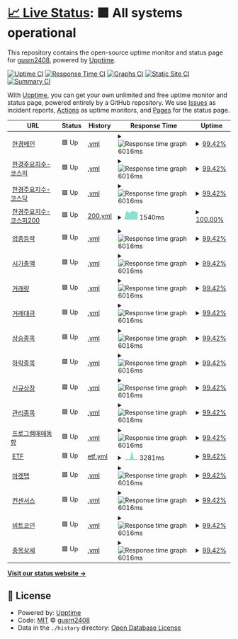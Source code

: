 # [📈 Live Status](https://gusrn2408.github.io/upptime): <!--live status--> **🟩 All systems operational**

This repository contains the open-source uptime monitor and status page for [gusrn2408](https://gusrn2408.github.io/upptime), powered by [Upptime](https://github.com/upptime/upptime).

[![Uptime CI](https://github.com/gusrn2408/upptime/workflows/Uptime%20CI/badge.svg)](https://github.com/gusrn2408/upptime/actions?query=workflow%3A%22Uptime+CI%22)
[![Response Time CI](https://github.com/gusrn2408/upptime/workflows/Response%20Time%20CI/badge.svg)](https://github.com/gusrn2408/upptime/actions?query=workflow%3A%22Response+Time+CI%22)
[![Graphs CI](https://github.com/gusrn2408/upptime/workflows/Graphs%20CI/badge.svg)](https://github.com/gusrn2408/upptime/actions?query=workflow%3A%22Graphs+CI%22)
[![Static Site CI](https://github.com/gusrn2408/upptime/workflows/Static%20Site%20CI/badge.svg)](https://github.com/gusrn2408/upptime/actions?query=workflow%3A%22Static+Site+CI%22)
[![Summary CI](https://github.com/gusrn2408/upptime/workflows/Summary%20CI/badge.svg)](https://github.com/gusrn2408/upptime/actions?query=workflow%3A%22Summary+CI%22)

With [Upptime](https://upptime.js.org), you can get your own unlimited and free uptime monitor and status page, powered entirely by a GitHub repository. We use [Issues](https://github.com/gusrn2408/upptime/issues) as incident reports, [Actions](https://github.com/gusrn2408/upptime/actions) as uptime monitors, and [Pages](https://gusrn2408.github.io/upptime) for the status page.

<!--start: status pages-->
<!-- This summary is generated by Upptime (https://github.com/upptime/upptime) -->
<!-- Do not edit this manually, your changes will be overwritten -->
<!-- prettier-ignore -->
| URL | Status | History | Response Time | Uptime |
| --- | ------ | ------- | ------------- | ------ |
| <img alt="" src="https://icons.duckduckgo.com/ip3/markets.hankyung.com.ico" height="13"> [한경메인](https://markets.hankyung.com/) | 🟩 Up | [.yml](https://github.com/gusrn2408/upptime/commits/HEAD/history/.yml) | <details><summary><img alt="Response time graph" src="./graphs//response-time-week.png" height="20"> 6016ms</summary><br><a href="https://gusrn2408.github.io/upptime/history/"><img alt="Response time 5643" src="https://img.shields.io/endpoint?url=https%3A%2F%2Fraw.githubusercontent.com%2Fgusrn2408%2Fupptime%2FHEAD%2Fapi%2F%2Fresponse-time.json"></a><br><a href="https://gusrn2408.github.io/upptime/history/"><img alt="24-hour response time 5912" src="https://img.shields.io/endpoint?url=https%3A%2F%2Fraw.githubusercontent.com%2Fgusrn2408%2Fupptime%2FHEAD%2Fapi%2F%2Fresponse-time-day.json"></a><br><a href="https://gusrn2408.github.io/upptime/history/"><img alt="7-day response time 6016" src="https://img.shields.io/endpoint?url=https%3A%2F%2Fraw.githubusercontent.com%2Fgusrn2408%2Fupptime%2FHEAD%2Fapi%2F%2Fresponse-time-week.json"></a><br><a href="https://gusrn2408.github.io/upptime/history/"><img alt="30-day response time 6811" src="https://img.shields.io/endpoint?url=https%3A%2F%2Fraw.githubusercontent.com%2Fgusrn2408%2Fupptime%2FHEAD%2Fapi%2F%2Fresponse-time-month.json"></a><br><a href="https://gusrn2408.github.io/upptime/history/"><img alt="1-year response time 5643" src="https://img.shields.io/endpoint?url=https%3A%2F%2Fraw.githubusercontent.com%2Fgusrn2408%2Fupptime%2FHEAD%2Fapi%2F%2Fresponse-time-year.json"></a></details> | <details><summary><a href="https://gusrn2408.github.io/upptime/history/">99.42%</a></summary><a href="https://gusrn2408.github.io/upptime/history/"><img alt="All-time uptime 98.68%" src="https://img.shields.io/endpoint?url=https%3A%2F%2Fraw.githubusercontent.com%2Fgusrn2408%2Fupptime%2FHEAD%2Fapi%2F%2Fuptime.json"></a><br><a href="https://gusrn2408.github.io/upptime/history/"><img alt="24-hour uptime 100.00%" src="https://img.shields.io/endpoint?url=https%3A%2F%2Fraw.githubusercontent.com%2Fgusrn2408%2Fupptime%2FHEAD%2Fapi%2F%2Fuptime-day.json"></a><br><a href="https://gusrn2408.github.io/upptime/history/"><img alt="7-day uptime 99.42%" src="https://img.shields.io/endpoint?url=https%3A%2F%2Fraw.githubusercontent.com%2Fgusrn2408%2Fupptime%2FHEAD%2Fapi%2F%2Fuptime-week.json"></a><br><a href="https://gusrn2408.github.io/upptime/history/"><img alt="30-day uptime 93.87%" src="https://img.shields.io/endpoint?url=https%3A%2F%2Fraw.githubusercontent.com%2Fgusrn2408%2Fupptime%2FHEAD%2Fapi%2F%2Fuptime-month.json"></a><br><a href="https://gusrn2408.github.io/upptime/history/"><img alt="1-year uptime 98.68%" src="https://img.shields.io/endpoint?url=https%3A%2F%2Fraw.githubusercontent.com%2Fgusrn2408%2Fupptime%2FHEAD%2Fapi%2F%2Fuptime-year.json"></a></details>
| <img alt="" src="https://icons.duckduckgo.com/ip3/markets.hankyung.com.ico" height="13"> [한경주요지수-코스피](https://markets.hankyung.com/indices/kospi) | 🟩 Up | [.yml](https://github.com/gusrn2408/upptime/commits/HEAD/history/.yml) | <details><summary><img alt="Response time graph" src="./graphs//response-time-week.png" height="20"> 6016ms</summary><br><a href="https://gusrn2408.github.io/upptime/history/"><img alt="Response time 5643" src="https://img.shields.io/endpoint?url=https%3A%2F%2Fraw.githubusercontent.com%2Fgusrn2408%2Fupptime%2FHEAD%2Fapi%2F%2Fresponse-time.json"></a><br><a href="https://gusrn2408.github.io/upptime/history/"><img alt="24-hour response time 5912" src="https://img.shields.io/endpoint?url=https%3A%2F%2Fraw.githubusercontent.com%2Fgusrn2408%2Fupptime%2FHEAD%2Fapi%2F%2Fresponse-time-day.json"></a><br><a href="https://gusrn2408.github.io/upptime/history/"><img alt="7-day response time 6016" src="https://img.shields.io/endpoint?url=https%3A%2F%2Fraw.githubusercontent.com%2Fgusrn2408%2Fupptime%2FHEAD%2Fapi%2F%2Fresponse-time-week.json"></a><br><a href="https://gusrn2408.github.io/upptime/history/"><img alt="30-day response time 6811" src="https://img.shields.io/endpoint?url=https%3A%2F%2Fraw.githubusercontent.com%2Fgusrn2408%2Fupptime%2FHEAD%2Fapi%2F%2Fresponse-time-month.json"></a><br><a href="https://gusrn2408.github.io/upptime/history/"><img alt="1-year response time 5643" src="https://img.shields.io/endpoint?url=https%3A%2F%2Fraw.githubusercontent.com%2Fgusrn2408%2Fupptime%2FHEAD%2Fapi%2F%2Fresponse-time-year.json"></a></details> | <details><summary><a href="https://gusrn2408.github.io/upptime/history/">99.42%</a></summary><a href="https://gusrn2408.github.io/upptime/history/"><img alt="All-time uptime 98.68%" src="https://img.shields.io/endpoint?url=https%3A%2F%2Fraw.githubusercontent.com%2Fgusrn2408%2Fupptime%2FHEAD%2Fapi%2F%2Fuptime.json"></a><br><a href="https://gusrn2408.github.io/upptime/history/"><img alt="24-hour uptime 100.00%" src="https://img.shields.io/endpoint?url=https%3A%2F%2Fraw.githubusercontent.com%2Fgusrn2408%2Fupptime%2FHEAD%2Fapi%2F%2Fuptime-day.json"></a><br><a href="https://gusrn2408.github.io/upptime/history/"><img alt="7-day uptime 99.42%" src="https://img.shields.io/endpoint?url=https%3A%2F%2Fraw.githubusercontent.com%2Fgusrn2408%2Fupptime%2FHEAD%2Fapi%2F%2Fuptime-week.json"></a><br><a href="https://gusrn2408.github.io/upptime/history/"><img alt="30-day uptime 93.87%" src="https://img.shields.io/endpoint?url=https%3A%2F%2Fraw.githubusercontent.com%2Fgusrn2408%2Fupptime%2FHEAD%2Fapi%2F%2Fuptime-month.json"></a><br><a href="https://gusrn2408.github.io/upptime/history/"><img alt="1-year uptime 98.68%" src="https://img.shields.io/endpoint?url=https%3A%2F%2Fraw.githubusercontent.com%2Fgusrn2408%2Fupptime%2FHEAD%2Fapi%2F%2Fuptime-year.json"></a></details>
| <img alt="" src="https://icons.duckduckgo.com/ip3/markets.hankyung.com.ico" height="13"> [한경주요지수-코스닥](https://markets.hankyung.com/indices/kosdaq) | 🟩 Up | [.yml](https://github.com/gusrn2408/upptime/commits/HEAD/history/.yml) | <details><summary><img alt="Response time graph" src="./graphs//response-time-week.png" height="20"> 6016ms</summary><br><a href="https://gusrn2408.github.io/upptime/history/"><img alt="Response time 5643" src="https://img.shields.io/endpoint?url=https%3A%2F%2Fraw.githubusercontent.com%2Fgusrn2408%2Fupptime%2FHEAD%2Fapi%2F%2Fresponse-time.json"></a><br><a href="https://gusrn2408.github.io/upptime/history/"><img alt="24-hour response time 5912" src="https://img.shields.io/endpoint?url=https%3A%2F%2Fraw.githubusercontent.com%2Fgusrn2408%2Fupptime%2FHEAD%2Fapi%2F%2Fresponse-time-day.json"></a><br><a href="https://gusrn2408.github.io/upptime/history/"><img alt="7-day response time 6016" src="https://img.shields.io/endpoint?url=https%3A%2F%2Fraw.githubusercontent.com%2Fgusrn2408%2Fupptime%2FHEAD%2Fapi%2F%2Fresponse-time-week.json"></a><br><a href="https://gusrn2408.github.io/upptime/history/"><img alt="30-day response time 6811" src="https://img.shields.io/endpoint?url=https%3A%2F%2Fraw.githubusercontent.com%2Fgusrn2408%2Fupptime%2FHEAD%2Fapi%2F%2Fresponse-time-month.json"></a><br><a href="https://gusrn2408.github.io/upptime/history/"><img alt="1-year response time 5643" src="https://img.shields.io/endpoint?url=https%3A%2F%2Fraw.githubusercontent.com%2Fgusrn2408%2Fupptime%2FHEAD%2Fapi%2F%2Fresponse-time-year.json"></a></details> | <details><summary><a href="https://gusrn2408.github.io/upptime/history/">99.42%</a></summary><a href="https://gusrn2408.github.io/upptime/history/"><img alt="All-time uptime 98.68%" src="https://img.shields.io/endpoint?url=https%3A%2F%2Fraw.githubusercontent.com%2Fgusrn2408%2Fupptime%2FHEAD%2Fapi%2F%2Fuptime.json"></a><br><a href="https://gusrn2408.github.io/upptime/history/"><img alt="24-hour uptime 100.00%" src="https://img.shields.io/endpoint?url=https%3A%2F%2Fraw.githubusercontent.com%2Fgusrn2408%2Fupptime%2FHEAD%2Fapi%2F%2Fuptime-day.json"></a><br><a href="https://gusrn2408.github.io/upptime/history/"><img alt="7-day uptime 99.42%" src="https://img.shields.io/endpoint?url=https%3A%2F%2Fraw.githubusercontent.com%2Fgusrn2408%2Fupptime%2FHEAD%2Fapi%2F%2Fuptime-week.json"></a><br><a href="https://gusrn2408.github.io/upptime/history/"><img alt="30-day uptime 93.87%" src="https://img.shields.io/endpoint?url=https%3A%2F%2Fraw.githubusercontent.com%2Fgusrn2408%2Fupptime%2FHEAD%2Fapi%2F%2Fuptime-month.json"></a><br><a href="https://gusrn2408.github.io/upptime/history/"><img alt="1-year uptime 98.68%" src="https://img.shields.io/endpoint?url=https%3A%2F%2Fraw.githubusercontent.com%2Fgusrn2408%2Fupptime%2FHEAD%2Fapi%2F%2Fuptime-year.json"></a></details>
| <img alt="" src="https://icons.duckduckgo.com/ip3/markets.hankyung.com.ico" height="13"> [한경주요지수-코스피200](https://markets.hankyung.com/indices/kospi200) | 🟩 Up | [200.yml](https://github.com/gusrn2408/upptime/commits/HEAD/history/200.yml) | <details><summary><img alt="Response time graph" src="./graphs/200/response-time-week.png" height="20"> 1540ms</summary><br><a href="https://gusrn2408.github.io/upptime/history/200"><img alt="Response time 5537" src="https://img.shields.io/endpoint?url=https%3A%2F%2Fraw.githubusercontent.com%2Fgusrn2408%2Fupptime%2FHEAD%2Fapi%2F200%2Fresponse-time.json"></a><br><a href="https://gusrn2408.github.io/upptime/history/200"><img alt="24-hour response time 0" src="https://img.shields.io/endpoint?url=https%3A%2F%2Fraw.githubusercontent.com%2Fgusrn2408%2Fupptime%2FHEAD%2Fapi%2F200%2Fresponse-time-day.json"></a><br><a href="https://gusrn2408.github.io/upptime/history/200"><img alt="7-day response time 1540" src="https://img.shields.io/endpoint?url=https%3A%2F%2Fraw.githubusercontent.com%2Fgusrn2408%2Fupptime%2FHEAD%2Fapi%2F200%2Fresponse-time-week.json"></a><br><a href="https://gusrn2408.github.io/upptime/history/200"><img alt="30-day response time 5312" src="https://img.shields.io/endpoint?url=https%3A%2F%2Fraw.githubusercontent.com%2Fgusrn2408%2Fupptime%2FHEAD%2Fapi%2F200%2Fresponse-time-month.json"></a><br><a href="https://gusrn2408.github.io/upptime/history/200"><img alt="1-year response time 5537" src="https://img.shields.io/endpoint?url=https%3A%2F%2Fraw.githubusercontent.com%2Fgusrn2408%2Fupptime%2FHEAD%2Fapi%2F200%2Fresponse-time-year.json"></a></details> | <details><summary><a href="https://gusrn2408.github.io/upptime/history/200">100.00%</a></summary><a href="https://gusrn2408.github.io/upptime/history/200"><img alt="All-time uptime 99.40%" src="https://img.shields.io/endpoint?url=https%3A%2F%2Fraw.githubusercontent.com%2Fgusrn2408%2Fupptime%2FHEAD%2Fapi%2F200%2Fuptime.json"></a><br><a href="https://gusrn2408.github.io/upptime/history/200"><img alt="24-hour uptime 100.00%" src="https://img.shields.io/endpoint?url=https%3A%2F%2Fraw.githubusercontent.com%2Fgusrn2408%2Fupptime%2FHEAD%2Fapi%2F200%2Fuptime-day.json"></a><br><a href="https://gusrn2408.github.io/upptime/history/200"><img alt="7-day uptime 100.00%" src="https://img.shields.io/endpoint?url=https%3A%2F%2Fraw.githubusercontent.com%2Fgusrn2408%2Fupptime%2FHEAD%2Fapi%2F200%2Fuptime-week.json"></a><br><a href="https://gusrn2408.github.io/upptime/history/200"><img alt="30-day uptime 99.74%" src="https://img.shields.io/endpoint?url=https%3A%2F%2Fraw.githubusercontent.com%2Fgusrn2408%2Fupptime%2FHEAD%2Fapi%2F200%2Fuptime-month.json"></a><br><a href="https://gusrn2408.github.io/upptime/history/200"><img alt="1-year uptime 99.40%" src="https://img.shields.io/endpoint?url=https%3A%2F%2Fraw.githubusercontent.com%2Fgusrn2408%2Fupptime%2FHEAD%2Fapi%2F200%2Fuptime-year.json"></a></details>
| <img alt="" src="https://icons.duckduckgo.com/ip3/markets.hankyung.com.ico" height="13"> [업종등락](https://markets.hankyung.com/index-info/industry) | 🟩 Up | [.yml](https://github.com/gusrn2408/upptime/commits/HEAD/history/.yml) | <details><summary><img alt="Response time graph" src="./graphs//response-time-week.png" height="20"> 6016ms</summary><br><a href="https://gusrn2408.github.io/upptime/history/"><img alt="Response time 5643" src="https://img.shields.io/endpoint?url=https%3A%2F%2Fraw.githubusercontent.com%2Fgusrn2408%2Fupptime%2FHEAD%2Fapi%2F%2Fresponse-time.json"></a><br><a href="https://gusrn2408.github.io/upptime/history/"><img alt="24-hour response time 5912" src="https://img.shields.io/endpoint?url=https%3A%2F%2Fraw.githubusercontent.com%2Fgusrn2408%2Fupptime%2FHEAD%2Fapi%2F%2Fresponse-time-day.json"></a><br><a href="https://gusrn2408.github.io/upptime/history/"><img alt="7-day response time 6016" src="https://img.shields.io/endpoint?url=https%3A%2F%2Fraw.githubusercontent.com%2Fgusrn2408%2Fupptime%2FHEAD%2Fapi%2F%2Fresponse-time-week.json"></a><br><a href="https://gusrn2408.github.io/upptime/history/"><img alt="30-day response time 6811" src="https://img.shields.io/endpoint?url=https%3A%2F%2Fraw.githubusercontent.com%2Fgusrn2408%2Fupptime%2FHEAD%2Fapi%2F%2Fresponse-time-month.json"></a><br><a href="https://gusrn2408.github.io/upptime/history/"><img alt="1-year response time 5643" src="https://img.shields.io/endpoint?url=https%3A%2F%2Fraw.githubusercontent.com%2Fgusrn2408%2Fupptime%2FHEAD%2Fapi%2F%2Fresponse-time-year.json"></a></details> | <details><summary><a href="https://gusrn2408.github.io/upptime/history/">99.42%</a></summary><a href="https://gusrn2408.github.io/upptime/history/"><img alt="All-time uptime 98.68%" src="https://img.shields.io/endpoint?url=https%3A%2F%2Fraw.githubusercontent.com%2Fgusrn2408%2Fupptime%2FHEAD%2Fapi%2F%2Fuptime.json"></a><br><a href="https://gusrn2408.github.io/upptime/history/"><img alt="24-hour uptime 100.00%" src="https://img.shields.io/endpoint?url=https%3A%2F%2Fraw.githubusercontent.com%2Fgusrn2408%2Fupptime%2FHEAD%2Fapi%2F%2Fuptime-day.json"></a><br><a href="https://gusrn2408.github.io/upptime/history/"><img alt="7-day uptime 99.42%" src="https://img.shields.io/endpoint?url=https%3A%2F%2Fraw.githubusercontent.com%2Fgusrn2408%2Fupptime%2FHEAD%2Fapi%2F%2Fuptime-week.json"></a><br><a href="https://gusrn2408.github.io/upptime/history/"><img alt="30-day uptime 93.87%" src="https://img.shields.io/endpoint?url=https%3A%2F%2Fraw.githubusercontent.com%2Fgusrn2408%2Fupptime%2FHEAD%2Fapi%2F%2Fuptime-month.json"></a><br><a href="https://gusrn2408.github.io/upptime/history/"><img alt="1-year uptime 98.68%" src="https://img.shields.io/endpoint?url=https%3A%2F%2Fraw.githubusercontent.com%2Fgusrn2408%2Fupptime%2FHEAD%2Fapi%2F%2Fuptime-year.json"></a></details>
| <img alt="" src="https://icons.duckduckgo.com/ip3/markets.hankyung.com.ico" height="13"> [시가총액](https://markets.hankyung.com/index-info/marketcap) | 🟩 Up | [.yml](https://github.com/gusrn2408/upptime/commits/HEAD/history/.yml) | <details><summary><img alt="Response time graph" src="./graphs//response-time-week.png" height="20"> 6016ms</summary><br><a href="https://gusrn2408.github.io/upptime/history/"><img alt="Response time 5643" src="https://img.shields.io/endpoint?url=https%3A%2F%2Fraw.githubusercontent.com%2Fgusrn2408%2Fupptime%2FHEAD%2Fapi%2F%2Fresponse-time.json"></a><br><a href="https://gusrn2408.github.io/upptime/history/"><img alt="24-hour response time 5912" src="https://img.shields.io/endpoint?url=https%3A%2F%2Fraw.githubusercontent.com%2Fgusrn2408%2Fupptime%2FHEAD%2Fapi%2F%2Fresponse-time-day.json"></a><br><a href="https://gusrn2408.github.io/upptime/history/"><img alt="7-day response time 6016" src="https://img.shields.io/endpoint?url=https%3A%2F%2Fraw.githubusercontent.com%2Fgusrn2408%2Fupptime%2FHEAD%2Fapi%2F%2Fresponse-time-week.json"></a><br><a href="https://gusrn2408.github.io/upptime/history/"><img alt="30-day response time 6811" src="https://img.shields.io/endpoint?url=https%3A%2F%2Fraw.githubusercontent.com%2Fgusrn2408%2Fupptime%2FHEAD%2Fapi%2F%2Fresponse-time-month.json"></a><br><a href="https://gusrn2408.github.io/upptime/history/"><img alt="1-year response time 5643" src="https://img.shields.io/endpoint?url=https%3A%2F%2Fraw.githubusercontent.com%2Fgusrn2408%2Fupptime%2FHEAD%2Fapi%2F%2Fresponse-time-year.json"></a></details> | <details><summary><a href="https://gusrn2408.github.io/upptime/history/">99.42%</a></summary><a href="https://gusrn2408.github.io/upptime/history/"><img alt="All-time uptime 98.68%" src="https://img.shields.io/endpoint?url=https%3A%2F%2Fraw.githubusercontent.com%2Fgusrn2408%2Fupptime%2FHEAD%2Fapi%2F%2Fuptime.json"></a><br><a href="https://gusrn2408.github.io/upptime/history/"><img alt="24-hour uptime 100.00%" src="https://img.shields.io/endpoint?url=https%3A%2F%2Fraw.githubusercontent.com%2Fgusrn2408%2Fupptime%2FHEAD%2Fapi%2F%2Fuptime-day.json"></a><br><a href="https://gusrn2408.github.io/upptime/history/"><img alt="7-day uptime 99.42%" src="https://img.shields.io/endpoint?url=https%3A%2F%2Fraw.githubusercontent.com%2Fgusrn2408%2Fupptime%2FHEAD%2Fapi%2F%2Fuptime-week.json"></a><br><a href="https://gusrn2408.github.io/upptime/history/"><img alt="30-day uptime 93.87%" src="https://img.shields.io/endpoint?url=https%3A%2F%2Fraw.githubusercontent.com%2Fgusrn2408%2Fupptime%2FHEAD%2Fapi%2F%2Fuptime-month.json"></a><br><a href="https://gusrn2408.github.io/upptime/history/"><img alt="1-year uptime 98.68%" src="https://img.shields.io/endpoint?url=https%3A%2F%2Fraw.githubusercontent.com%2Fgusrn2408%2Fupptime%2FHEAD%2Fapi%2F%2Fuptime-year.json"></a></details>
| <img alt="" src="https://icons.duckduckgo.com/ip3/markets.hankyung.com.ico" height="13"> [거래량](https://markets.hankyung.com/index-info/volume) | 🟩 Up | [.yml](https://github.com/gusrn2408/upptime/commits/HEAD/history/.yml) | <details><summary><img alt="Response time graph" src="./graphs//response-time-week.png" height="20"> 6016ms</summary><br><a href="https://gusrn2408.github.io/upptime/history/"><img alt="Response time 5643" src="https://img.shields.io/endpoint?url=https%3A%2F%2Fraw.githubusercontent.com%2Fgusrn2408%2Fupptime%2FHEAD%2Fapi%2F%2Fresponse-time.json"></a><br><a href="https://gusrn2408.github.io/upptime/history/"><img alt="24-hour response time 5912" src="https://img.shields.io/endpoint?url=https%3A%2F%2Fraw.githubusercontent.com%2Fgusrn2408%2Fupptime%2FHEAD%2Fapi%2F%2Fresponse-time-day.json"></a><br><a href="https://gusrn2408.github.io/upptime/history/"><img alt="7-day response time 6016" src="https://img.shields.io/endpoint?url=https%3A%2F%2Fraw.githubusercontent.com%2Fgusrn2408%2Fupptime%2FHEAD%2Fapi%2F%2Fresponse-time-week.json"></a><br><a href="https://gusrn2408.github.io/upptime/history/"><img alt="30-day response time 6811" src="https://img.shields.io/endpoint?url=https%3A%2F%2Fraw.githubusercontent.com%2Fgusrn2408%2Fupptime%2FHEAD%2Fapi%2F%2Fresponse-time-month.json"></a><br><a href="https://gusrn2408.github.io/upptime/history/"><img alt="1-year response time 5643" src="https://img.shields.io/endpoint?url=https%3A%2F%2Fraw.githubusercontent.com%2Fgusrn2408%2Fupptime%2FHEAD%2Fapi%2F%2Fresponse-time-year.json"></a></details> | <details><summary><a href="https://gusrn2408.github.io/upptime/history/">99.42%</a></summary><a href="https://gusrn2408.github.io/upptime/history/"><img alt="All-time uptime 98.68%" src="https://img.shields.io/endpoint?url=https%3A%2F%2Fraw.githubusercontent.com%2Fgusrn2408%2Fupptime%2FHEAD%2Fapi%2F%2Fuptime.json"></a><br><a href="https://gusrn2408.github.io/upptime/history/"><img alt="24-hour uptime 100.00%" src="https://img.shields.io/endpoint?url=https%3A%2F%2Fraw.githubusercontent.com%2Fgusrn2408%2Fupptime%2FHEAD%2Fapi%2F%2Fuptime-day.json"></a><br><a href="https://gusrn2408.github.io/upptime/history/"><img alt="7-day uptime 99.42%" src="https://img.shields.io/endpoint?url=https%3A%2F%2Fraw.githubusercontent.com%2Fgusrn2408%2Fupptime%2FHEAD%2Fapi%2F%2Fuptime-week.json"></a><br><a href="https://gusrn2408.github.io/upptime/history/"><img alt="30-day uptime 93.87%" src="https://img.shields.io/endpoint?url=https%3A%2F%2Fraw.githubusercontent.com%2Fgusrn2408%2Fupptime%2FHEAD%2Fapi%2F%2Fuptime-month.json"></a><br><a href="https://gusrn2408.github.io/upptime/history/"><img alt="1-year uptime 98.68%" src="https://img.shields.io/endpoint?url=https%3A%2F%2Fraw.githubusercontent.com%2Fgusrn2408%2Fupptime%2FHEAD%2Fapi%2F%2Fuptime-year.json"></a></details>
| <img alt="" src="https://icons.duckduckgo.com/ip3/markets.hankyung.com.ico" height="13"> [거래대금](https://markets.hankyung.com/index-info/amount) | 🟩 Up | [.yml](https://github.com/gusrn2408/upptime/commits/HEAD/history/.yml) | <details><summary><img alt="Response time graph" src="./graphs//response-time-week.png" height="20"> 6016ms</summary><br><a href="https://gusrn2408.github.io/upptime/history/"><img alt="Response time 5643" src="https://img.shields.io/endpoint?url=https%3A%2F%2Fraw.githubusercontent.com%2Fgusrn2408%2Fupptime%2FHEAD%2Fapi%2F%2Fresponse-time.json"></a><br><a href="https://gusrn2408.github.io/upptime/history/"><img alt="24-hour response time 5912" src="https://img.shields.io/endpoint?url=https%3A%2F%2Fraw.githubusercontent.com%2Fgusrn2408%2Fupptime%2FHEAD%2Fapi%2F%2Fresponse-time-day.json"></a><br><a href="https://gusrn2408.github.io/upptime/history/"><img alt="7-day response time 6016" src="https://img.shields.io/endpoint?url=https%3A%2F%2Fraw.githubusercontent.com%2Fgusrn2408%2Fupptime%2FHEAD%2Fapi%2F%2Fresponse-time-week.json"></a><br><a href="https://gusrn2408.github.io/upptime/history/"><img alt="30-day response time 6811" src="https://img.shields.io/endpoint?url=https%3A%2F%2Fraw.githubusercontent.com%2Fgusrn2408%2Fupptime%2FHEAD%2Fapi%2F%2Fresponse-time-month.json"></a><br><a href="https://gusrn2408.github.io/upptime/history/"><img alt="1-year response time 5643" src="https://img.shields.io/endpoint?url=https%3A%2F%2Fraw.githubusercontent.com%2Fgusrn2408%2Fupptime%2FHEAD%2Fapi%2F%2Fresponse-time-year.json"></a></details> | <details><summary><a href="https://gusrn2408.github.io/upptime/history/">99.42%</a></summary><a href="https://gusrn2408.github.io/upptime/history/"><img alt="All-time uptime 98.68%" src="https://img.shields.io/endpoint?url=https%3A%2F%2Fraw.githubusercontent.com%2Fgusrn2408%2Fupptime%2FHEAD%2Fapi%2F%2Fuptime.json"></a><br><a href="https://gusrn2408.github.io/upptime/history/"><img alt="24-hour uptime 100.00%" src="https://img.shields.io/endpoint?url=https%3A%2F%2Fraw.githubusercontent.com%2Fgusrn2408%2Fupptime%2FHEAD%2Fapi%2F%2Fuptime-day.json"></a><br><a href="https://gusrn2408.github.io/upptime/history/"><img alt="7-day uptime 99.42%" src="https://img.shields.io/endpoint?url=https%3A%2F%2Fraw.githubusercontent.com%2Fgusrn2408%2Fupptime%2FHEAD%2Fapi%2F%2Fuptime-week.json"></a><br><a href="https://gusrn2408.github.io/upptime/history/"><img alt="30-day uptime 93.87%" src="https://img.shields.io/endpoint?url=https%3A%2F%2Fraw.githubusercontent.com%2Fgusrn2408%2Fupptime%2FHEAD%2Fapi%2F%2Fuptime-month.json"></a><br><a href="https://gusrn2408.github.io/upptime/history/"><img alt="1-year uptime 98.68%" src="https://img.shields.io/endpoint?url=https%3A%2F%2Fraw.githubusercontent.com%2Fgusrn2408%2Fupptime%2FHEAD%2Fapi%2F%2Fuptime-year.json"></a></details>
| <img alt="" src="https://icons.duckduckgo.com/ip3/markets.hankyung.com.ico" height="13"> [상승종목](https://markets.hankyung.com/index-info/up) | 🟩 Up | [.yml](https://github.com/gusrn2408/upptime/commits/HEAD/history/.yml) | <details><summary><img alt="Response time graph" src="./graphs//response-time-week.png" height="20"> 6016ms</summary><br><a href="https://gusrn2408.github.io/upptime/history/"><img alt="Response time 5643" src="https://img.shields.io/endpoint?url=https%3A%2F%2Fraw.githubusercontent.com%2Fgusrn2408%2Fupptime%2FHEAD%2Fapi%2F%2Fresponse-time.json"></a><br><a href="https://gusrn2408.github.io/upptime/history/"><img alt="24-hour response time 5912" src="https://img.shields.io/endpoint?url=https%3A%2F%2Fraw.githubusercontent.com%2Fgusrn2408%2Fupptime%2FHEAD%2Fapi%2F%2Fresponse-time-day.json"></a><br><a href="https://gusrn2408.github.io/upptime/history/"><img alt="7-day response time 6016" src="https://img.shields.io/endpoint?url=https%3A%2F%2Fraw.githubusercontent.com%2Fgusrn2408%2Fupptime%2FHEAD%2Fapi%2F%2Fresponse-time-week.json"></a><br><a href="https://gusrn2408.github.io/upptime/history/"><img alt="30-day response time 6811" src="https://img.shields.io/endpoint?url=https%3A%2F%2Fraw.githubusercontent.com%2Fgusrn2408%2Fupptime%2FHEAD%2Fapi%2F%2Fresponse-time-month.json"></a><br><a href="https://gusrn2408.github.io/upptime/history/"><img alt="1-year response time 5643" src="https://img.shields.io/endpoint?url=https%3A%2F%2Fraw.githubusercontent.com%2Fgusrn2408%2Fupptime%2FHEAD%2Fapi%2F%2Fresponse-time-year.json"></a></details> | <details><summary><a href="https://gusrn2408.github.io/upptime/history/">99.42%</a></summary><a href="https://gusrn2408.github.io/upptime/history/"><img alt="All-time uptime 98.68%" src="https://img.shields.io/endpoint?url=https%3A%2F%2Fraw.githubusercontent.com%2Fgusrn2408%2Fupptime%2FHEAD%2Fapi%2F%2Fuptime.json"></a><br><a href="https://gusrn2408.github.io/upptime/history/"><img alt="24-hour uptime 100.00%" src="https://img.shields.io/endpoint?url=https%3A%2F%2Fraw.githubusercontent.com%2Fgusrn2408%2Fupptime%2FHEAD%2Fapi%2F%2Fuptime-day.json"></a><br><a href="https://gusrn2408.github.io/upptime/history/"><img alt="7-day uptime 99.42%" src="https://img.shields.io/endpoint?url=https%3A%2F%2Fraw.githubusercontent.com%2Fgusrn2408%2Fupptime%2FHEAD%2Fapi%2F%2Fuptime-week.json"></a><br><a href="https://gusrn2408.github.io/upptime/history/"><img alt="30-day uptime 93.87%" src="https://img.shields.io/endpoint?url=https%3A%2F%2Fraw.githubusercontent.com%2Fgusrn2408%2Fupptime%2FHEAD%2Fapi%2F%2Fuptime-month.json"></a><br><a href="https://gusrn2408.github.io/upptime/history/"><img alt="1-year uptime 98.68%" src="https://img.shields.io/endpoint?url=https%3A%2F%2Fraw.githubusercontent.com%2Fgusrn2408%2Fupptime%2FHEAD%2Fapi%2F%2Fuptime-year.json"></a></details>
| <img alt="" src="https://icons.duckduckgo.com/ip3/markets.hankyung.com.ico" height="13"> [하락종목](https://markets.hankyung.com/index-info/down) | 🟩 Up | [.yml](https://github.com/gusrn2408/upptime/commits/HEAD/history/.yml) | <details><summary><img alt="Response time graph" src="./graphs//response-time-week.png" height="20"> 6016ms</summary><br><a href="https://gusrn2408.github.io/upptime/history/"><img alt="Response time 5643" src="https://img.shields.io/endpoint?url=https%3A%2F%2Fraw.githubusercontent.com%2Fgusrn2408%2Fupptime%2FHEAD%2Fapi%2F%2Fresponse-time.json"></a><br><a href="https://gusrn2408.github.io/upptime/history/"><img alt="24-hour response time 5912" src="https://img.shields.io/endpoint?url=https%3A%2F%2Fraw.githubusercontent.com%2Fgusrn2408%2Fupptime%2FHEAD%2Fapi%2F%2Fresponse-time-day.json"></a><br><a href="https://gusrn2408.github.io/upptime/history/"><img alt="7-day response time 6016" src="https://img.shields.io/endpoint?url=https%3A%2F%2Fraw.githubusercontent.com%2Fgusrn2408%2Fupptime%2FHEAD%2Fapi%2F%2Fresponse-time-week.json"></a><br><a href="https://gusrn2408.github.io/upptime/history/"><img alt="30-day response time 6811" src="https://img.shields.io/endpoint?url=https%3A%2F%2Fraw.githubusercontent.com%2Fgusrn2408%2Fupptime%2FHEAD%2Fapi%2F%2Fresponse-time-month.json"></a><br><a href="https://gusrn2408.github.io/upptime/history/"><img alt="1-year response time 5643" src="https://img.shields.io/endpoint?url=https%3A%2F%2Fraw.githubusercontent.com%2Fgusrn2408%2Fupptime%2FHEAD%2Fapi%2F%2Fresponse-time-year.json"></a></details> | <details><summary><a href="https://gusrn2408.github.io/upptime/history/">99.42%</a></summary><a href="https://gusrn2408.github.io/upptime/history/"><img alt="All-time uptime 98.68%" src="https://img.shields.io/endpoint?url=https%3A%2F%2Fraw.githubusercontent.com%2Fgusrn2408%2Fupptime%2FHEAD%2Fapi%2F%2Fuptime.json"></a><br><a href="https://gusrn2408.github.io/upptime/history/"><img alt="24-hour uptime 100.00%" src="https://img.shields.io/endpoint?url=https%3A%2F%2Fraw.githubusercontent.com%2Fgusrn2408%2Fupptime%2FHEAD%2Fapi%2F%2Fuptime-day.json"></a><br><a href="https://gusrn2408.github.io/upptime/history/"><img alt="7-day uptime 99.42%" src="https://img.shields.io/endpoint?url=https%3A%2F%2Fraw.githubusercontent.com%2Fgusrn2408%2Fupptime%2FHEAD%2Fapi%2F%2Fuptime-week.json"></a><br><a href="https://gusrn2408.github.io/upptime/history/"><img alt="30-day uptime 93.87%" src="https://img.shields.io/endpoint?url=https%3A%2F%2Fraw.githubusercontent.com%2Fgusrn2408%2Fupptime%2FHEAD%2Fapi%2F%2Fuptime-month.json"></a><br><a href="https://gusrn2408.github.io/upptime/history/"><img alt="1-year uptime 98.68%" src="https://img.shields.io/endpoint?url=https%3A%2F%2Fraw.githubusercontent.com%2Fgusrn2408%2Fupptime%2FHEAD%2Fapi%2F%2Fuptime-year.json"></a></details>
| <img alt="" src="https://icons.duckduckgo.com/ip3/markets.hankyung.com.ico" height="13"> [신규상장](https://markets.hankyung.com/index-info/new) | 🟩 Up | [.yml](https://github.com/gusrn2408/upptime/commits/HEAD/history/.yml) | <details><summary><img alt="Response time graph" src="./graphs//response-time-week.png" height="20"> 6016ms</summary><br><a href="https://gusrn2408.github.io/upptime/history/"><img alt="Response time 5643" src="https://img.shields.io/endpoint?url=https%3A%2F%2Fraw.githubusercontent.com%2Fgusrn2408%2Fupptime%2FHEAD%2Fapi%2F%2Fresponse-time.json"></a><br><a href="https://gusrn2408.github.io/upptime/history/"><img alt="24-hour response time 5912" src="https://img.shields.io/endpoint?url=https%3A%2F%2Fraw.githubusercontent.com%2Fgusrn2408%2Fupptime%2FHEAD%2Fapi%2F%2Fresponse-time-day.json"></a><br><a href="https://gusrn2408.github.io/upptime/history/"><img alt="7-day response time 6016" src="https://img.shields.io/endpoint?url=https%3A%2F%2Fraw.githubusercontent.com%2Fgusrn2408%2Fupptime%2FHEAD%2Fapi%2F%2Fresponse-time-week.json"></a><br><a href="https://gusrn2408.github.io/upptime/history/"><img alt="30-day response time 6811" src="https://img.shields.io/endpoint?url=https%3A%2F%2Fraw.githubusercontent.com%2Fgusrn2408%2Fupptime%2FHEAD%2Fapi%2F%2Fresponse-time-month.json"></a><br><a href="https://gusrn2408.github.io/upptime/history/"><img alt="1-year response time 5643" src="https://img.shields.io/endpoint?url=https%3A%2F%2Fraw.githubusercontent.com%2Fgusrn2408%2Fupptime%2FHEAD%2Fapi%2F%2Fresponse-time-year.json"></a></details> | <details><summary><a href="https://gusrn2408.github.io/upptime/history/">99.42%</a></summary><a href="https://gusrn2408.github.io/upptime/history/"><img alt="All-time uptime 98.68%" src="https://img.shields.io/endpoint?url=https%3A%2F%2Fraw.githubusercontent.com%2Fgusrn2408%2Fupptime%2FHEAD%2Fapi%2F%2Fuptime.json"></a><br><a href="https://gusrn2408.github.io/upptime/history/"><img alt="24-hour uptime 100.00%" src="https://img.shields.io/endpoint?url=https%3A%2F%2Fraw.githubusercontent.com%2Fgusrn2408%2Fupptime%2FHEAD%2Fapi%2F%2Fuptime-day.json"></a><br><a href="https://gusrn2408.github.io/upptime/history/"><img alt="7-day uptime 99.42%" src="https://img.shields.io/endpoint?url=https%3A%2F%2Fraw.githubusercontent.com%2Fgusrn2408%2Fupptime%2FHEAD%2Fapi%2F%2Fuptime-week.json"></a><br><a href="https://gusrn2408.github.io/upptime/history/"><img alt="30-day uptime 93.87%" src="https://img.shields.io/endpoint?url=https%3A%2F%2Fraw.githubusercontent.com%2Fgusrn2408%2Fupptime%2FHEAD%2Fapi%2F%2Fuptime-month.json"></a><br><a href="https://gusrn2408.github.io/upptime/history/"><img alt="1-year uptime 98.68%" src="https://img.shields.io/endpoint?url=https%3A%2F%2Fraw.githubusercontent.com%2Fgusrn2408%2Fupptime%2FHEAD%2Fapi%2F%2Fuptime-year.json"></a></details>
| <img alt="" src="https://icons.duckduckgo.com/ip3/markets.hankyung.com.ico" height="13"> [관리종목](https://markets.hankyung.com/index-info/attention) | 🟩 Up | [.yml](https://github.com/gusrn2408/upptime/commits/HEAD/history/.yml) | <details><summary><img alt="Response time graph" src="./graphs//response-time-week.png" height="20"> 6016ms</summary><br><a href="https://gusrn2408.github.io/upptime/history/"><img alt="Response time 5643" src="https://img.shields.io/endpoint?url=https%3A%2F%2Fraw.githubusercontent.com%2Fgusrn2408%2Fupptime%2FHEAD%2Fapi%2F%2Fresponse-time.json"></a><br><a href="https://gusrn2408.github.io/upptime/history/"><img alt="24-hour response time 5912" src="https://img.shields.io/endpoint?url=https%3A%2F%2Fraw.githubusercontent.com%2Fgusrn2408%2Fupptime%2FHEAD%2Fapi%2F%2Fresponse-time-day.json"></a><br><a href="https://gusrn2408.github.io/upptime/history/"><img alt="7-day response time 6016" src="https://img.shields.io/endpoint?url=https%3A%2F%2Fraw.githubusercontent.com%2Fgusrn2408%2Fupptime%2FHEAD%2Fapi%2F%2Fresponse-time-week.json"></a><br><a href="https://gusrn2408.github.io/upptime/history/"><img alt="30-day response time 6811" src="https://img.shields.io/endpoint?url=https%3A%2F%2Fraw.githubusercontent.com%2Fgusrn2408%2Fupptime%2FHEAD%2Fapi%2F%2Fresponse-time-month.json"></a><br><a href="https://gusrn2408.github.io/upptime/history/"><img alt="1-year response time 5643" src="https://img.shields.io/endpoint?url=https%3A%2F%2Fraw.githubusercontent.com%2Fgusrn2408%2Fupptime%2FHEAD%2Fapi%2F%2Fresponse-time-year.json"></a></details> | <details><summary><a href="https://gusrn2408.github.io/upptime/history/">99.42%</a></summary><a href="https://gusrn2408.github.io/upptime/history/"><img alt="All-time uptime 98.68%" src="https://img.shields.io/endpoint?url=https%3A%2F%2Fraw.githubusercontent.com%2Fgusrn2408%2Fupptime%2FHEAD%2Fapi%2F%2Fuptime.json"></a><br><a href="https://gusrn2408.github.io/upptime/history/"><img alt="24-hour uptime 100.00%" src="https://img.shields.io/endpoint?url=https%3A%2F%2Fraw.githubusercontent.com%2Fgusrn2408%2Fupptime%2FHEAD%2Fapi%2F%2Fuptime-day.json"></a><br><a href="https://gusrn2408.github.io/upptime/history/"><img alt="7-day uptime 99.42%" src="https://img.shields.io/endpoint?url=https%3A%2F%2Fraw.githubusercontent.com%2Fgusrn2408%2Fupptime%2FHEAD%2Fapi%2F%2Fuptime-week.json"></a><br><a href="https://gusrn2408.github.io/upptime/history/"><img alt="30-day uptime 93.87%" src="https://img.shields.io/endpoint?url=https%3A%2F%2Fraw.githubusercontent.com%2Fgusrn2408%2Fupptime%2FHEAD%2Fapi%2F%2Fuptime-month.json"></a><br><a href="https://gusrn2408.github.io/upptime/history/"><img alt="1-year uptime 98.68%" src="https://img.shields.io/endpoint?url=https%3A%2F%2Fraw.githubusercontent.com%2Fgusrn2408%2Fupptime%2FHEAD%2Fapi%2F%2Fuptime-year.json"></a></details>
| <img alt="" src="https://icons.duckduckgo.com/ip3/markets.hankyung.com.ico" height="13"> [프로그램매매동향](https://markets.hankyung.com/investment/program-trading) | 🟩 Up | [.yml](https://github.com/gusrn2408/upptime/commits/HEAD/history/.yml) | <details><summary><img alt="Response time graph" src="./graphs//response-time-week.png" height="20"> 6016ms</summary><br><a href="https://gusrn2408.github.io/upptime/history/"><img alt="Response time 5643" src="https://img.shields.io/endpoint?url=https%3A%2F%2Fraw.githubusercontent.com%2Fgusrn2408%2Fupptime%2FHEAD%2Fapi%2F%2Fresponse-time.json"></a><br><a href="https://gusrn2408.github.io/upptime/history/"><img alt="24-hour response time 5912" src="https://img.shields.io/endpoint?url=https%3A%2F%2Fraw.githubusercontent.com%2Fgusrn2408%2Fupptime%2FHEAD%2Fapi%2F%2Fresponse-time-day.json"></a><br><a href="https://gusrn2408.github.io/upptime/history/"><img alt="7-day response time 6016" src="https://img.shields.io/endpoint?url=https%3A%2F%2Fraw.githubusercontent.com%2Fgusrn2408%2Fupptime%2FHEAD%2Fapi%2F%2Fresponse-time-week.json"></a><br><a href="https://gusrn2408.github.io/upptime/history/"><img alt="30-day response time 6811" src="https://img.shields.io/endpoint?url=https%3A%2F%2Fraw.githubusercontent.com%2Fgusrn2408%2Fupptime%2FHEAD%2Fapi%2F%2Fresponse-time-month.json"></a><br><a href="https://gusrn2408.github.io/upptime/history/"><img alt="1-year response time 5643" src="https://img.shields.io/endpoint?url=https%3A%2F%2Fraw.githubusercontent.com%2Fgusrn2408%2Fupptime%2FHEAD%2Fapi%2F%2Fresponse-time-year.json"></a></details> | <details><summary><a href="https://gusrn2408.github.io/upptime/history/">99.42%</a></summary><a href="https://gusrn2408.github.io/upptime/history/"><img alt="All-time uptime 98.68%" src="https://img.shields.io/endpoint?url=https%3A%2F%2Fraw.githubusercontent.com%2Fgusrn2408%2Fupptime%2FHEAD%2Fapi%2F%2Fuptime.json"></a><br><a href="https://gusrn2408.github.io/upptime/history/"><img alt="24-hour uptime 100.00%" src="https://img.shields.io/endpoint?url=https%3A%2F%2Fraw.githubusercontent.com%2Fgusrn2408%2Fupptime%2FHEAD%2Fapi%2F%2Fuptime-day.json"></a><br><a href="https://gusrn2408.github.io/upptime/history/"><img alt="7-day uptime 99.42%" src="https://img.shields.io/endpoint?url=https%3A%2F%2Fraw.githubusercontent.com%2Fgusrn2408%2Fupptime%2FHEAD%2Fapi%2F%2Fuptime-week.json"></a><br><a href="https://gusrn2408.github.io/upptime/history/"><img alt="30-day uptime 93.87%" src="https://img.shields.io/endpoint?url=https%3A%2F%2Fraw.githubusercontent.com%2Fgusrn2408%2Fupptime%2FHEAD%2Fapi%2F%2Fuptime-month.json"></a><br><a href="https://gusrn2408.github.io/upptime/history/"><img alt="1-year uptime 98.68%" src="https://img.shields.io/endpoint?url=https%3A%2F%2Fraw.githubusercontent.com%2Fgusrn2408%2Fupptime%2FHEAD%2Fapi%2F%2Fuptime-year.json"></a></details>
| <img alt="" src="https://icons.duckduckgo.com/ip3/markets.hankyung.com.ico" height="13"> [ETF](https://markets.hankyung.com/equity-product/etf) | 🟩 Up | [etf.yml](https://github.com/gusrn2408/upptime/commits/HEAD/history/etf.yml) | <details><summary><img alt="Response time graph" src="./graphs/etf/response-time-week.png" height="20"> 3281ms</summary><br><a href="https://gusrn2408.github.io/upptime/history/etf"><img alt="Response time 3709" src="https://img.shields.io/endpoint?url=https%3A%2F%2Fraw.githubusercontent.com%2Fgusrn2408%2Fupptime%2FHEAD%2Fapi%2Fetf%2Fresponse-time.json"></a><br><a href="https://gusrn2408.github.io/upptime/history/etf"><img alt="24-hour response time 0" src="https://img.shields.io/endpoint?url=https%3A%2F%2Fraw.githubusercontent.com%2Fgusrn2408%2Fupptime%2FHEAD%2Fapi%2Fetf%2Fresponse-time-day.json"></a><br><a href="https://gusrn2408.github.io/upptime/history/etf"><img alt="7-day response time 3281" src="https://img.shields.io/endpoint?url=https%3A%2F%2Fraw.githubusercontent.com%2Fgusrn2408%2Fupptime%2FHEAD%2Fapi%2Fetf%2Fresponse-time-week.json"></a><br><a href="https://gusrn2408.github.io/upptime/history/etf"><img alt="30-day response time 5204" src="https://img.shields.io/endpoint?url=https%3A%2F%2Fraw.githubusercontent.com%2Fgusrn2408%2Fupptime%2FHEAD%2Fapi%2Fetf%2Fresponse-time-month.json"></a><br><a href="https://gusrn2408.github.io/upptime/history/etf"><img alt="1-year response time 3709" src="https://img.shields.io/endpoint?url=https%3A%2F%2Fraw.githubusercontent.com%2Fgusrn2408%2Fupptime%2FHEAD%2Fapi%2Fetf%2Fresponse-time-year.json"></a></details> | <details><summary><a href="https://gusrn2408.github.io/upptime/history/etf">99.42%</a></summary><a href="https://gusrn2408.github.io/upptime/history/etf"><img alt="All-time uptime 99.00%" src="https://img.shields.io/endpoint?url=https%3A%2F%2Fraw.githubusercontent.com%2Fgusrn2408%2Fupptime%2FHEAD%2Fapi%2Fetf%2Fuptime.json"></a><br><a href="https://gusrn2408.github.io/upptime/history/etf"><img alt="24-hour uptime 100.00%" src="https://img.shields.io/endpoint?url=https%3A%2F%2Fraw.githubusercontent.com%2Fgusrn2408%2Fupptime%2FHEAD%2Fapi%2Fetf%2Fuptime-day.json"></a><br><a href="https://gusrn2408.github.io/upptime/history/etf"><img alt="7-day uptime 99.42%" src="https://img.shields.io/endpoint?url=https%3A%2F%2Fraw.githubusercontent.com%2Fgusrn2408%2Fupptime%2FHEAD%2Fapi%2Fetf%2Fuptime-week.json"></a><br><a href="https://gusrn2408.github.io/upptime/history/etf"><img alt="30-day uptime 94.13%" src="https://img.shields.io/endpoint?url=https%3A%2F%2Fraw.githubusercontent.com%2Fgusrn2408%2Fupptime%2FHEAD%2Fapi%2Fetf%2Fuptime-month.json"></a><br><a href="https://gusrn2408.github.io/upptime/history/etf"><img alt="1-year uptime 99.00%" src="https://img.shields.io/endpoint?url=https%3A%2F%2Fraw.githubusercontent.com%2Fgusrn2408%2Fupptime%2FHEAD%2Fapi%2Fetf%2Fuptime-year.json"></a></details>
| <img alt="" src="https://icons.duckduckgo.com/ip3/markets.hankyung.com.ico" height="13"> [마켓맵](https://markets.hankyung.com/marketmap/kospi) | 🟩 Up | [.yml](https://github.com/gusrn2408/upptime/commits/HEAD/history/.yml) | <details><summary><img alt="Response time graph" src="./graphs//response-time-week.png" height="20"> 6016ms</summary><br><a href="https://gusrn2408.github.io/upptime/history/"><img alt="Response time 5643" src="https://img.shields.io/endpoint?url=https%3A%2F%2Fraw.githubusercontent.com%2Fgusrn2408%2Fupptime%2FHEAD%2Fapi%2F%2Fresponse-time.json"></a><br><a href="https://gusrn2408.github.io/upptime/history/"><img alt="24-hour response time 5912" src="https://img.shields.io/endpoint?url=https%3A%2F%2Fraw.githubusercontent.com%2Fgusrn2408%2Fupptime%2FHEAD%2Fapi%2F%2Fresponse-time-day.json"></a><br><a href="https://gusrn2408.github.io/upptime/history/"><img alt="7-day response time 6016" src="https://img.shields.io/endpoint?url=https%3A%2F%2Fraw.githubusercontent.com%2Fgusrn2408%2Fupptime%2FHEAD%2Fapi%2F%2Fresponse-time-week.json"></a><br><a href="https://gusrn2408.github.io/upptime/history/"><img alt="30-day response time 6811" src="https://img.shields.io/endpoint?url=https%3A%2F%2Fraw.githubusercontent.com%2Fgusrn2408%2Fupptime%2FHEAD%2Fapi%2F%2Fresponse-time-month.json"></a><br><a href="https://gusrn2408.github.io/upptime/history/"><img alt="1-year response time 5643" src="https://img.shields.io/endpoint?url=https%3A%2F%2Fraw.githubusercontent.com%2Fgusrn2408%2Fupptime%2FHEAD%2Fapi%2F%2Fresponse-time-year.json"></a></details> | <details><summary><a href="https://gusrn2408.github.io/upptime/history/">99.42%</a></summary><a href="https://gusrn2408.github.io/upptime/history/"><img alt="All-time uptime 98.68%" src="https://img.shields.io/endpoint?url=https%3A%2F%2Fraw.githubusercontent.com%2Fgusrn2408%2Fupptime%2FHEAD%2Fapi%2F%2Fuptime.json"></a><br><a href="https://gusrn2408.github.io/upptime/history/"><img alt="24-hour uptime 100.00%" src="https://img.shields.io/endpoint?url=https%3A%2F%2Fraw.githubusercontent.com%2Fgusrn2408%2Fupptime%2FHEAD%2Fapi%2F%2Fuptime-day.json"></a><br><a href="https://gusrn2408.github.io/upptime/history/"><img alt="7-day uptime 99.42%" src="https://img.shields.io/endpoint?url=https%3A%2F%2Fraw.githubusercontent.com%2Fgusrn2408%2Fupptime%2FHEAD%2Fapi%2F%2Fuptime-week.json"></a><br><a href="https://gusrn2408.github.io/upptime/history/"><img alt="30-day uptime 93.87%" src="https://img.shields.io/endpoint?url=https%3A%2F%2Fraw.githubusercontent.com%2Fgusrn2408%2Fupptime%2FHEAD%2Fapi%2F%2Fuptime-month.json"></a><br><a href="https://gusrn2408.github.io/upptime/history/"><img alt="1-year uptime 98.68%" src="https://img.shields.io/endpoint?url=https%3A%2F%2Fraw.githubusercontent.com%2Fgusrn2408%2Fupptime%2FHEAD%2Fapi%2F%2Fuptime-year.json"></a></details>
| <img alt="" src="https://icons.duckduckgo.com/ip3/markets.hankyung.com.ico" height="13"> [컨센서스](https://markets.hankyung.com/consensus) | 🟩 Up | [.yml](https://github.com/gusrn2408/upptime/commits/HEAD/history/.yml) | <details><summary><img alt="Response time graph" src="./graphs//response-time-week.png" height="20"> 6016ms</summary><br><a href="https://gusrn2408.github.io/upptime/history/"><img alt="Response time 5643" src="https://img.shields.io/endpoint?url=https%3A%2F%2Fraw.githubusercontent.com%2Fgusrn2408%2Fupptime%2FHEAD%2Fapi%2F%2Fresponse-time.json"></a><br><a href="https://gusrn2408.github.io/upptime/history/"><img alt="24-hour response time 5912" src="https://img.shields.io/endpoint?url=https%3A%2F%2Fraw.githubusercontent.com%2Fgusrn2408%2Fupptime%2FHEAD%2Fapi%2F%2Fresponse-time-day.json"></a><br><a href="https://gusrn2408.github.io/upptime/history/"><img alt="7-day response time 6016" src="https://img.shields.io/endpoint?url=https%3A%2F%2Fraw.githubusercontent.com%2Fgusrn2408%2Fupptime%2FHEAD%2Fapi%2F%2Fresponse-time-week.json"></a><br><a href="https://gusrn2408.github.io/upptime/history/"><img alt="30-day response time 6811" src="https://img.shields.io/endpoint?url=https%3A%2F%2Fraw.githubusercontent.com%2Fgusrn2408%2Fupptime%2FHEAD%2Fapi%2F%2Fresponse-time-month.json"></a><br><a href="https://gusrn2408.github.io/upptime/history/"><img alt="1-year response time 5643" src="https://img.shields.io/endpoint?url=https%3A%2F%2Fraw.githubusercontent.com%2Fgusrn2408%2Fupptime%2FHEAD%2Fapi%2F%2Fresponse-time-year.json"></a></details> | <details><summary><a href="https://gusrn2408.github.io/upptime/history/">99.42%</a></summary><a href="https://gusrn2408.github.io/upptime/history/"><img alt="All-time uptime 98.68%" src="https://img.shields.io/endpoint?url=https%3A%2F%2Fraw.githubusercontent.com%2Fgusrn2408%2Fupptime%2FHEAD%2Fapi%2F%2Fuptime.json"></a><br><a href="https://gusrn2408.github.io/upptime/history/"><img alt="24-hour uptime 100.00%" src="https://img.shields.io/endpoint?url=https%3A%2F%2Fraw.githubusercontent.com%2Fgusrn2408%2Fupptime%2FHEAD%2Fapi%2F%2Fuptime-day.json"></a><br><a href="https://gusrn2408.github.io/upptime/history/"><img alt="7-day uptime 99.42%" src="https://img.shields.io/endpoint?url=https%3A%2F%2Fraw.githubusercontent.com%2Fgusrn2408%2Fupptime%2FHEAD%2Fapi%2F%2Fuptime-week.json"></a><br><a href="https://gusrn2408.github.io/upptime/history/"><img alt="30-day uptime 93.87%" src="https://img.shields.io/endpoint?url=https%3A%2F%2Fraw.githubusercontent.com%2Fgusrn2408%2Fupptime%2FHEAD%2Fapi%2F%2Fuptime-month.json"></a><br><a href="https://gusrn2408.github.io/upptime/history/"><img alt="1-year uptime 98.68%" src="https://img.shields.io/endpoint?url=https%3A%2F%2Fraw.githubusercontent.com%2Fgusrn2408%2Fupptime%2FHEAD%2Fapi%2F%2Fuptime-year.json"></a></details>
| <img alt="" src="https://icons.duckduckgo.com/ip3/www.hankyung.com.ico" height="13"> [비트코인](https://www.hankyung.com/koreamarket/coin) | 🟩 Up | [.yml](https://github.com/gusrn2408/upptime/commits/HEAD/history/.yml) | <details><summary><img alt="Response time graph" src="./graphs//response-time-week.png" height="20"> 6016ms</summary><br><a href="https://gusrn2408.github.io/upptime/history/"><img alt="Response time 5643" src="https://img.shields.io/endpoint?url=https%3A%2F%2Fraw.githubusercontent.com%2Fgusrn2408%2Fupptime%2FHEAD%2Fapi%2F%2Fresponse-time.json"></a><br><a href="https://gusrn2408.github.io/upptime/history/"><img alt="24-hour response time 5912" src="https://img.shields.io/endpoint?url=https%3A%2F%2Fraw.githubusercontent.com%2Fgusrn2408%2Fupptime%2FHEAD%2Fapi%2F%2Fresponse-time-day.json"></a><br><a href="https://gusrn2408.github.io/upptime/history/"><img alt="7-day response time 6016" src="https://img.shields.io/endpoint?url=https%3A%2F%2Fraw.githubusercontent.com%2Fgusrn2408%2Fupptime%2FHEAD%2Fapi%2F%2Fresponse-time-week.json"></a><br><a href="https://gusrn2408.github.io/upptime/history/"><img alt="30-day response time 6811" src="https://img.shields.io/endpoint?url=https%3A%2F%2Fraw.githubusercontent.com%2Fgusrn2408%2Fupptime%2FHEAD%2Fapi%2F%2Fresponse-time-month.json"></a><br><a href="https://gusrn2408.github.io/upptime/history/"><img alt="1-year response time 5643" src="https://img.shields.io/endpoint?url=https%3A%2F%2Fraw.githubusercontent.com%2Fgusrn2408%2Fupptime%2FHEAD%2Fapi%2F%2Fresponse-time-year.json"></a></details> | <details><summary><a href="https://gusrn2408.github.io/upptime/history/">99.42%</a></summary><a href="https://gusrn2408.github.io/upptime/history/"><img alt="All-time uptime 98.68%" src="https://img.shields.io/endpoint?url=https%3A%2F%2Fraw.githubusercontent.com%2Fgusrn2408%2Fupptime%2FHEAD%2Fapi%2F%2Fuptime.json"></a><br><a href="https://gusrn2408.github.io/upptime/history/"><img alt="24-hour uptime 100.00%" src="https://img.shields.io/endpoint?url=https%3A%2F%2Fraw.githubusercontent.com%2Fgusrn2408%2Fupptime%2FHEAD%2Fapi%2F%2Fuptime-day.json"></a><br><a href="https://gusrn2408.github.io/upptime/history/"><img alt="7-day uptime 99.42%" src="https://img.shields.io/endpoint?url=https%3A%2F%2Fraw.githubusercontent.com%2Fgusrn2408%2Fupptime%2FHEAD%2Fapi%2F%2Fuptime-week.json"></a><br><a href="https://gusrn2408.github.io/upptime/history/"><img alt="30-day uptime 93.87%" src="https://img.shields.io/endpoint?url=https%3A%2F%2Fraw.githubusercontent.com%2Fgusrn2408%2Fupptime%2FHEAD%2Fapi%2F%2Fuptime-month.json"></a><br><a href="https://gusrn2408.github.io/upptime/history/"><img alt="1-year uptime 98.68%" src="https://img.shields.io/endpoint?url=https%3A%2F%2Fraw.githubusercontent.com%2Fgusrn2408%2Fupptime%2FHEAD%2Fapi%2F%2Fuptime-year.json"></a></details>
| <img alt="" src="https://icons.duckduckgo.com/ip3/markets.hankyung.com.ico" height="13"> [종목상세](https://markets.hankyung.com/stock/005930) | 🟩 Up | [.yml](https://github.com/gusrn2408/upptime/commits/HEAD/history/.yml) | <details><summary><img alt="Response time graph" src="./graphs//response-time-week.png" height="20"> 6016ms</summary><br><a href="https://gusrn2408.github.io/upptime/history/"><img alt="Response time 5643" src="https://img.shields.io/endpoint?url=https%3A%2F%2Fraw.githubusercontent.com%2Fgusrn2408%2Fupptime%2FHEAD%2Fapi%2F%2Fresponse-time.json"></a><br><a href="https://gusrn2408.github.io/upptime/history/"><img alt="24-hour response time 5912" src="https://img.shields.io/endpoint?url=https%3A%2F%2Fraw.githubusercontent.com%2Fgusrn2408%2Fupptime%2FHEAD%2Fapi%2F%2Fresponse-time-day.json"></a><br><a href="https://gusrn2408.github.io/upptime/history/"><img alt="7-day response time 6016" src="https://img.shields.io/endpoint?url=https%3A%2F%2Fraw.githubusercontent.com%2Fgusrn2408%2Fupptime%2FHEAD%2Fapi%2F%2Fresponse-time-week.json"></a><br><a href="https://gusrn2408.github.io/upptime/history/"><img alt="30-day response time 6811" src="https://img.shields.io/endpoint?url=https%3A%2F%2Fraw.githubusercontent.com%2Fgusrn2408%2Fupptime%2FHEAD%2Fapi%2F%2Fresponse-time-month.json"></a><br><a href="https://gusrn2408.github.io/upptime/history/"><img alt="1-year response time 5643" src="https://img.shields.io/endpoint?url=https%3A%2F%2Fraw.githubusercontent.com%2Fgusrn2408%2Fupptime%2FHEAD%2Fapi%2F%2Fresponse-time-year.json"></a></details> | <details><summary><a href="https://gusrn2408.github.io/upptime/history/">99.42%</a></summary><a href="https://gusrn2408.github.io/upptime/history/"><img alt="All-time uptime 98.68%" src="https://img.shields.io/endpoint?url=https%3A%2F%2Fraw.githubusercontent.com%2Fgusrn2408%2Fupptime%2FHEAD%2Fapi%2F%2Fuptime.json"></a><br><a href="https://gusrn2408.github.io/upptime/history/"><img alt="24-hour uptime 100.00%" src="https://img.shields.io/endpoint?url=https%3A%2F%2Fraw.githubusercontent.com%2Fgusrn2408%2Fupptime%2FHEAD%2Fapi%2F%2Fuptime-day.json"></a><br><a href="https://gusrn2408.github.io/upptime/history/"><img alt="7-day uptime 99.42%" src="https://img.shields.io/endpoint?url=https%3A%2F%2Fraw.githubusercontent.com%2Fgusrn2408%2Fupptime%2FHEAD%2Fapi%2F%2Fuptime-week.json"></a><br><a href="https://gusrn2408.github.io/upptime/history/"><img alt="30-day uptime 93.87%" src="https://img.shields.io/endpoint?url=https%3A%2F%2Fraw.githubusercontent.com%2Fgusrn2408%2Fupptime%2FHEAD%2Fapi%2F%2Fuptime-month.json"></a><br><a href="https://gusrn2408.github.io/upptime/history/"><img alt="1-year uptime 98.68%" src="https://img.shields.io/endpoint?url=https%3A%2F%2Fraw.githubusercontent.com%2Fgusrn2408%2Fupptime%2FHEAD%2Fapi%2F%2Fuptime-year.json"></a></details>

<!--end: status pages-->

[**Visit our status website →**](https://gusrn2408.github.io/upptime)

## 📄 License

- Powered by: [Upptime](https://github.com/upptime/upptime)
- Code: [MIT](./LICENSE) © [gusrn2408](https://gusrn2408.github.io/upptime)
- Data in the `./history` directory: [Open Database License](https://opendatacommons.org/licenses/odbl/1-0/)
